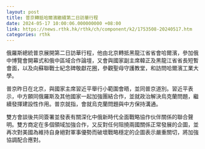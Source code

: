 ```yaml
---
layout: post
title: 普京轉抵哈爾濱繼續第二日訪華行程
date: 2024-05-17 10:00:06.000000000 +08:00
link: https://news.rthk.hk/rthk/ch/component/k2/1753508-20240517.htm
categories: rthk
---
```


俄羅斯總統普京展開第二日訪華行程，他由北京轉抵黑龍江省省會哈爾濱，參加俄中博覽會開幕式和俄中區域合作論壇，又會與國家副主席韓正及黑龍江省省長短暫會面，以及向蘇聯戰士紀念碑敬獻花圈，參觀聖母守護教堂，和訪問哈爾濱工業大學。

普京昨日在北京，與國家主席習近平舉行小範圍會晤，並同普京道別。習近平表示，中方願同俄羅斯及其他國家一起加強團結合作，並就政治解決烏克蘭問題，繼續發揮建設性作用。普京就指，會就烏克蘭問題與中方保持溝通。

雙方會談後共同簽署並發表有關深化中俄新時代全面戰略協作伙伴關係的聯合聲明。雙方商定在多個領域加強合作，又反對任何阻撓兩國關係正常發展的企圖，並再次對美國為維持自身絕對軍事優勢而破壞戰略穩定的企圖表示嚴重關切，將加強協調配合應對。
